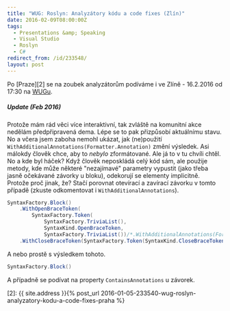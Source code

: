 ```yaml
---
title: "WUG: Roslyn: Analyzátory kódu a code fixes (Zlín)"
date: 2016-02-09T08:00:00Z
tags:
  - Presentations &amp; Speaking
  - Visual Studio
  - Roslyn
  - C#
redirect_from: /id/233548/
layout: post
---
```

Po [Praze][2] se na zoubek analyzátorům podíváme i ve Zlíně - 16.2.2016 od 17:30 na [WUGu][1].

<!-- excerpt -->

##### Update (Feb 2016)

Protože mám rád věci více interaktivní, tak zvláště na komunitní akce nedělám předpřipravená dema. Lépe se to pak přizpůsobí aktuálnímu stavu. No a včera jsem zaboha nemohl ukázat, jak (ne)použití `WithAdditionalAnnotations(Formatter.Annotation)` změní výsledek. Asi málokdy člověk chce, aby to _nebylo_ zformátované. Ale já to v tu chvíli chtěl. No a kde byl háček? Když člověk neposkládá celý kód sám, ale použije metody, kde může některé "nezajímavé" parametry vypustit (jako třeba jasně očekávané závorky u bloku), odekorují se elementy implicitně. Protože proč jinak, že? Stačí porovnat otevírací a zavírací závorku v tomto případě (zkuste odkomentovat i `WithAdditionalAnnotations`).

```csharp
SyntaxFactory.Block()
	.WithOpenBraceToken(
	    SyntaxFactory.Token(
	        SyntaxFactory.TriviaList(),
	        SyntaxKind.OpenBraceToken,
	        SyntaxFactory.TriviaList())/*.WithAdditionalAnnotations(Formatter.Annotation)*/)
	.WithCloseBraceToken(SyntaxFactory.Token(SyntaxKind.CloseBraceToken))
```

A nebo prostě s výsledkem tohoto.

```csharp
SyntaxFactory.Block()
```

A případně se podívat na property `ContainsAnnotations` u závorek.

[1]: http://wug.cz/zlin/akce/763-Roslyn-Analyzatory-kodu-a-code-fixes
[2]: {{ site.address }}{% post_url 2016-01-05-233540-wug-roslyn-analyzatory-kodu-a-code-fixes-praha %}